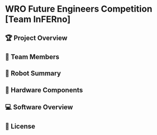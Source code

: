 # **WRO Future Engineers Competition [Team InFERno]**

## 🏆 Project Overview

## 👥 Team Members

## 🤖 Robot Summary

## 🔧 Hardware Components

## 💻 Software Overview

## 📝 License
